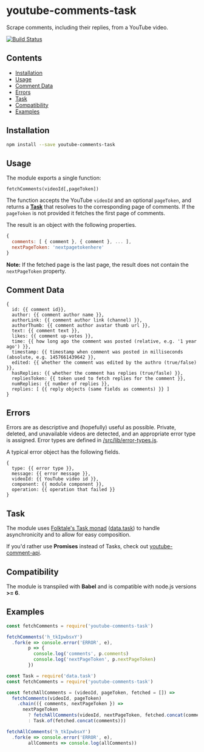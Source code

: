 # youtube-comments-task

Scrape comments, including their replies, from a YouTube video.

[![Build Status](https://travis-ci.org/philbot9/youtube-comments-task.svg?branch=master)](https://travis-ci.org/philbot9/youtube-comments-task)


## Contents

* [Installation](#installation)
* [Usage](#usage)
* [Comment Data](#comment-data)
* [Errors](#errors)
* [Task](#task)
* [Compatibility](#compatibility)
* [Examples](#examples)

## Installation

``` bash
npm install --save youtube-comments-task
```

## Usage

The module exports a single function:

`fetchComments(videoId[,pageToken])`

The function accepts the YouTube `videoId` and an optional `pageToken`, and returns a [**Task**](#task) that resolves to the corresponding page of comments. If the `pageToken` is not provided it fetches the first page of comments.

The result is an object with the following properties.

``` javascript
{
  comments: [ { comment }, { comment }, ... ],
  nextPageToken: 'nextpagetokenhere'
}
```

**Note:** If the fetched page is the last page, the result does not contain the `nextPageToken` property.

## Comment Data

```
{
  id: {{ comment id}},
  author: {{ comment author name }},
  authorLink: {{ comment author link (channel) }},
  authorThumb: {{ comment author avatar thumb url }},
  text: {{ comment text }},
  likes: {{ comment up-votes }},
  time: {{ how long ago the comment was posted (relative, e.g. '1 year ago') }},
  timestamp: {{ timestamp when comment was posted in milliseconds (absolute, e.g. 1457661439642 }},
  edited: {{ whether the comment was edited by the authro (true/false) }},
  hasReplies: {{ whether the comment has replies (true/fasle) }},
  repliesToken: {{ token used to fetch replies for the comment }},
  numReplies: {{ number of replies }},
  replies: [ {{ reply objects (same fields as comments) }} ]
}
```

## Errors

Errors are as descriptive and (hopefully) useful as possible. Private, deleted, and unavailable videos are detected, and an appropriate error type is assigned. Error types are defined in [/src/lib/error-types.js](/src/lib/error-types.js).

A typical error object has the following fields.

```
{
  type: {{ error type }},
  message: {{ error message }},
  videoId: {{ YouTube video id }},
  component: {{ module component }},
  operation: {{ operation that failed }}
}
```

## Task

The module uses [Folktale's Task monad](http://docs.folktalejs.org/en/latest/api/data/task/) ([data.task](https://github.com/folktale/data.task)) to handle asynchronicity and to allow for easy composition.

If you'd rather use **Promises** instead of Tasks, check out [youtube-comment-api](https://github.com/philbot9/youtube-comment-api).

## Compatibility

The module is transpiled with **Babel** and is compatible with node.js versions **>= 6**.

## Examples

``` javascript
const fetchComments = require('youtube-comments-task')

fetchComments('h_tkIpwbsxY')
  .fork(e => console.error('ERROR', e),
        p => {
          console.log('comments', p.comments)
          console.log('nextPageToken', p.nextPageToken)
        })
```

``` javascript
const Task = require('data.task')
const fetchComments = require('youtube-comments-task')

const fetchAllComments = (videoId, pageToken, fetched = []) =>
  fetchComments(videoId, pageToken)
    .chain(({ comments, nextPageToken }) =>
      nextPageToken
        ? fetchAllComments(videoId, nextPageToken, fetched.concat(comments))
        : Task.of(fetched.concat(comments)))

fetchAllComments('h_tkIpwbsxY')
  .fork(e => console.error('ERROR', e),
        allComments => console.log(allComments))

```
